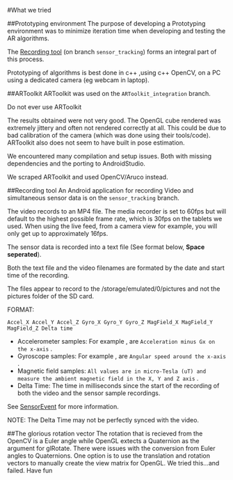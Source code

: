 #What we tried

##Prototyping environment
The purpose of developing a Prototyping environment was to minimize iteration time when developing and testing
the AR algorithms.

The [Recording tool](#RecordingT) (on branch `sensor_tracking`) forms an integral part of this process.

Prototyping of algorithms is best done in c++ ,using c++ OpenCV, on a PC using a dedicated camera (eg webcam in laptop).

##ARToolkit
ARToolkit was used on the `ARToolkit_integration` branch.

Do not ever use ARToolkit

The results obtained were not very good. The OpenGL cube rendered was extremely jittery and often not rendered correctly at all.
This could be due to bad calibration of the camera (which was done using their tools/code).
ARToolkit also does not seem to have built in pose estimation.

We encountered many compilation and setup issues. Both with missing dependencies and the porting to AndroidStudio.

We scraped ARToolkit and used OpenCV/Aruco instead.


##<a name=RecordingT>Recording tool</a>
An Android application for recording Video and simultaneous sensor data is on the `sensor_tracking` branch.

The video records to an MP4 file. The media recorder is set to 60fps but will default to the highest possible frame rate, which is 30fps on the tablets we used.
When using the live feed, from a camera view for example, you will only get up to approximately 16fps.

The sensor data is recorded into a text file (See format below, **Space seperated**).

Both the text file and the video filenames are formated by the date and start time of the recording.

The files appear to record to the /storage/emulated/0/pictures and not the pictures folder of the SD card.

FORMAT:

```Accel_X Accel_Y Accel_Z Gyro_X Gyro_Y Gyro_Z MagField_X MagField_Y MagField_Z Delta time ```

* Accelerometer samples: For example <Accel X>, are `Acceleration minus Gx on the x-axis` .
* Gyroscope samples: For example <Gyro X>, are `Angular speed around the x-axis` .
* Magnetic field samples: `All values are in micro-Tesla (uT) and measure the ambient magnetic field in the X, Y and Z axis` .
* Delta Time: The time in milliseconds since the start of the recording of both the video and the sensor sample recordings.

See [SensorEvent](http://developer.android.com/reference/android/hardware/SensorEvent.html "SensorEvent API page on developer.android") for more information.

NOTE: The Delta Time may not be perfectly synced with the video.

##The glorious rotation vector
The rotation that is recieved from the OpenCV is a Euler angle while OpenGL extects a Quaternion as the argument for glRotate. There were issues with the conversion from Euler angles to Quaternions. One option is to use the translation and rotation vectors to manually create the view matrix for OpenGL. We tried this...and failed. Have fun

